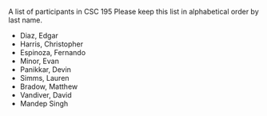 A list of participants in CSC 195
Please keep this list in alphabetical order by last name.
- Diaz, Edgar
- Harris, Christopher
- Espinoza, Fernando
- Minor, Evan
- Panikkar, Devin
- Simms, Lauren
- Bradow, Matthew
- Vandiver, David
- Mandep Singh